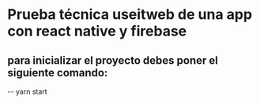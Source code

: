 # Prueba técnica useitweb de una app con react native y firebase

## para inicializar el proyecto debes poner el siguiente comando:

-- yarn start
